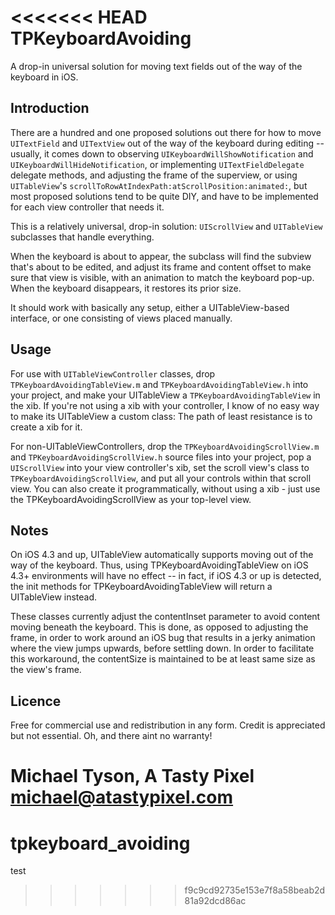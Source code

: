 <<<<<<< HEAD
TPKeyboardAvoiding
==================

A drop-in universal solution for moving text fields out of the way of the keyboard in iOS.

Introduction
------------

There are a hundred and one proposed solutions out there for how to move `UITextField` and `UITextView` out of the way of the keyboard during editing -- usually, it comes down to observing `UIKeyboardWillShowNotification` and `UIKeyboardWillHideNotification`, or implementing `UITextFieldDelegate` delegate methods, and adjusting the frame of the superview, or using `UITableView`'s `scrollToRowAtIndexPath:atScrollPosition:animated:`, but most proposed solutions tend to be quite DIY, and have to be implemented for each view controller that needs it.

This is a relatively universal, drop-in solution: `UIScrollView` and `UITableView` subclasses that handle everything.

When the keyboard is about to appear, the subclass will find the subview that's about to be edited, and adjust its frame and content offset to make sure that view is visible, with an animation to match the keyboard pop-up. When the keyboard disappears, it restores its prior size.

It should work with basically any setup, either a UITableView-based interface, or one consisting of views placed manually.

Usage
-----

For use with `UITableViewController` classes, drop `TPKeyboardAvoidingTableView.m` and `TPKeyboardAvoidingTableView.h` into your project, and make your UITableView a `TPKeyboardAvoidingTableView` in the xib.  If you're not using a xib with your controller, I know of no easy way to make its UITableView a custom class: The path of least resistance is to create a xib for it.

For non-UITableViewControllers, drop the `TPKeyboardAvoidingScrollView.m` and `TPKeyboardAvoidingScrollView.h` source files into your project, pop a `UIScrollView` into your view controller's xib, set the scroll view's class to `TPKeyboardAvoidingScrollView`, and put all your controls within that scroll view.  You can also create it programmatically, without using a xib - just use the TPKeyboardAvoidingScrollView as your top-level view.

Notes
-----

On iOS 4.3 and up, UITableView automatically supports moving out of the way of the keyboard.  Thus, using TPKeyboardAvoidingTableView on iOS 4.3+ environments will have no effect -- in fact, if iOS 4.3 or up is detected, the init methods for TPKeyboardAvoidingTableView will return a UITableView instead.

These classes currently adjust the contentInset parameter to avoid content moving beneath the keyboard.  This is done, as opposed to adjusting the frame, in order to work around an iOS bug that results in a jerky animation where the view jumps upwards, before settling down.  In order to facilitate this workaround, the contentSize is maintained to be at least same size as the view's frame.

Licence
-------

Free for commercial use and redistribution in any form.  Credit is appreciated but not essential.  Oh, and there aint no warranty!

Michael Tyson, A Tasty Pixel  
michael@atastypixel.com
=======
tpkeyboard_avoiding
===================

test
>>>>>>> f9c9cd92735e153e7f8a58beab2d81a92dcd86ac
